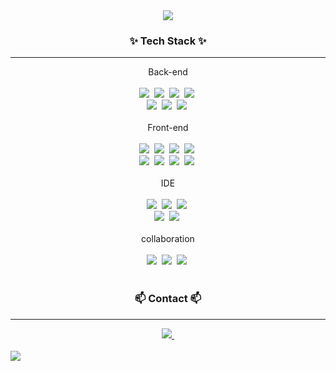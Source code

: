 <!--title-->
<div align="center">
  <img src="https://capsule-render.vercel.app/api?type=waving&color=gradient&customColorList=10,30,30&height=200&section=header&text=🧞‍♀️Genie's%20Github✌️&fontSize=65" />
</div>

<h3 align="center">✨ Tech Stack ✨</h3>
<hr>
<div align="center">Back-end</div>
<br>
<div align="center">
  <img src="https://img.shields.io/badge/java-20232a.svg?style=for-the-badge&logo=openjdk&logoColor=white" />&nbsp
  <img src="https://img.shields.io/badge/spring_boot-6db33f.svg?style=for-the-badge&logo=spring-boot&logoColor=white" />&nbsp
  <img src="https://img.shields.io/badge/jsp&servlet-139bb4.svg?style=for-the-badge&logo=&logoColor=white" />&nbsp
  <img src="https://img.shields.io/badge/mybatis-e00033.svg?style=for-the-badge&logo=&logoColor=white" />&nbsp
</div>
<div align="center">
  <img src="https://img.shields.io/badge/apache_tomcat-f8dc75.svg?style=for-the-badge&logo=apache-tomcat&logoColor=white" />&nbsp
  <img src="https://img.shields.io/badge/apache_maven-c71a36.svg?style=for-the-badge&logo=apache-maven&logoColor=white" />&nbsp
  <img src="https://img.shields.io/badge/thymeleaf-005f0f.svg?style=for-the-badge&logo=thymeleaf&logoColor=white" />&nbsp
</div>

<br>

<div align="center">Front-end</div>

<br>

<div align="center">
    <img src="https://img.shields.io/badge/html5-E34F26.svg?style=for-the-badge&logo=html5&logoColor=white" />&nbsp
    <img src="https://img.shields.io/badge/css3-1572B6.svg?style=for-the-badge&logo=css3&logoColor=white" />&nbsp
  <img src="https://img.shields.io/badge/javascript-F7DF1E.svg?style=for-the-badge&logo=javascript&logoColor=20232a" />&nbsp
  <img src="https://img.shields.io/badge/jquery-0769ad.svg?style=for-the-badge&logo=jquery&logoColor=white" />&nbsp
</div>

<div align="center">
  <img src="https://img.shields.io/badge/react-20232a.svg?style=for-the-badge&logo=react&logoColor=61DAFB" />&nbsp
  <img src="https://img.shields.io/badge/ajax-52b0e7.svg?style=for-the-badge&logo=&logoColor=61DAFB" />&nbsp
  <img src="https://img.shields.io/badge/axios-5a29e4.svg?style=for-the-badge&logo=axios&logoColor=white" />&nbsp
  <img src="https://img.shields.io/badge/node.js-339933.svg?style=for-the-badge&logo=node.js&logoColor=white" />&nbsp
</div>

<br>
<div align="center">IDE</div>
<br>
<div align="center">
  <img src="https://img.shields.io/badge/intellij_IDEA-20232a.svg?style=for-the-badge&logo=intellij-idea&logoColor=white" />&nbsp
  <img src="https://img.shields.io/badge/oracle_11g_ex-f80000.svg?style=for-the-badge&logo=oracle&logoColor=white" />&nbsp
  <img src="https://img.shields.io/badge/eclipse_IDE-2c2255.svg?style=for-the-badge&logo=eclipse-ide&logoColor=white" />&nbsp
</div>
<div align="center">
  <img src="https://img.shields.io/badge/spring_tool-6db33f.svg?style=for-the-badge&logo=spring&logoColor=white" />&nbsp
  <img src="https://img.shields.io/badge/visaul_studio_code-007acc.svg?style=for-the-badge&logo=visualstudiocode&logoColor=white" />&nbsp
</div>
<br>
<div align="center">collaboration</div>
<br>
<div align="center">
  <img src="https://img.shields.io/badge/github-20232a.svg?style=for-the-badge&logo=github&logoColor=white" />&nbsp
  <img src="https://img.shields.io/badge/notion-20232a.svg?style=for-the-badge&logo=notion&logoColor=white" />&nbsp
  <img src="https://img.shields.io/badge/slack-4a154b.svg?style=for-the-badge&logo=slack&logoColor=white" />&nbsp
</div>

<br>
<h3 align="center">📫 Contact 📫</h3>
<hr>
<div align="center">
  <a href="mailto:kyeongeun13@gmail.com">
    <img
      src="https://img.shields.io/badge/kyeongeun13@gmail.com-D14836?style=for-the-badge&logo=gmail&logoColor=white"/>&nbsp
  </a>
</div>

<br>

<div>
    <img src="https://capsule-render.vercel.app/api?type=waving&color=gradient&customColorList=10,20,30&height=200&section=footer&text=&fontSize=65" />
  
</div>

